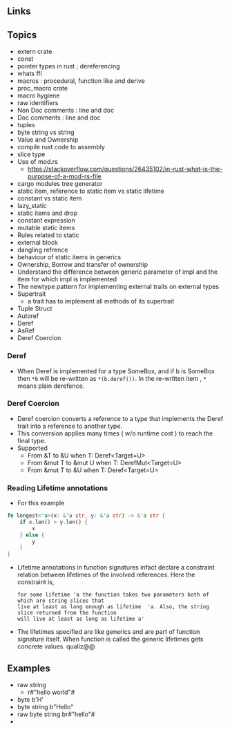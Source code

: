 ## Links

## Topics

- extern crate
- const
- pointer types in rust ; dereferencing
- whats ffi
- macros : procedural, function like and derive
- proc_macro crate
- macro hygiene
- raw identifiers
- Non Doc comments : line and doc
- Doc comments : line and doc
- tuples
- byte string vs string
- Value and Ownership
- compile rust code to assembly
- slice type
- Use of mod.rs
  - https://stackoverflow.com/questions/26435102/in-rust-what-is-the-purpose-of-a-mod-rs-file
- cargo modules tree generator
- static item, reference to static item vs static lifetime
- constant vs static item
- lazy_static
- static items and drop
- constant expression
- mutable static items
- Rules related to static
- external block
- dangling refrence
- behaviour of static items in generics
- Ownership, Borrow and transfer of ownership
- Understand the difference between generic parameter of impl
  and the item for which impl is implemented
- The newtype pattern for implementing external traits on external types
- Supertrait
  - a trait has to implement all methods of its supertrait
- Tuple Struct
- Autoref
- Deref
- AsRef
- Deref Coercion

### Deref

- When Deref is implemented for a type SomeBox, and if b is SomeBox then
  `*b` will be re-written as `*(b.deref())`. In the re-written
  item , `*` means plain derefence.

### Deref Coercion

- Deref coercion converts a reference to a type that implements the Deref trait into a reference to another type.
- This conversion applies many times ( w/o runtime cost ) to reach the final type.
- Supported
  - From &T to &U when T: Deref<Target=U>
  - From &mut T to &mut U when T: DerefMut<Target=U>
  - From &mut T to &U when T: Deref<Target=U>

### Reading Lifetime annotations

- For this example

```rust
fn longest<'a>(x: &'a str, y: &'a str) -> &'a str {
    if x.len() > y.len() {
        x
    } else {
        y
    }
}
```

- Lifetime annotations in function signatures infact declare a constraint relation between lifetimes of
  the involved references.
  Here the constraint is,
  ```
  for some lifetime 'a the function takes two parameters both of which are string slices that
  live at least as long enough as lifetime  'a. Also, the string slice returned from the function
  will live at least as long as lifetime a'
  ```
- The lifetimes specified are like generics and are part of function signature itself. When function is
  called the generic lifetimes gets concrete values.
  qualiz@@

## Examples

- raw string
  - r#"hello world"#
- byte b'H'
- byte string b"Hello"
- raw byte string br#"hello"#
-
